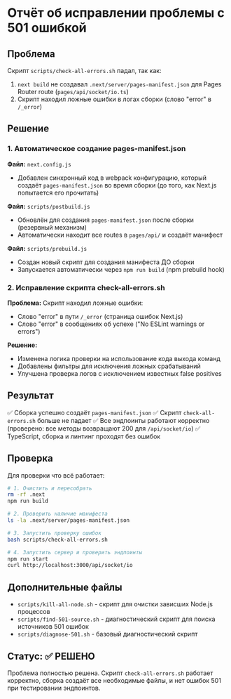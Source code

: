 # Отчёт об исправлении проблемы с 501 ошибкой

## Проблема
Скрипт `scripts/check-all-errors.sh` падал, так как:
1. `next build` не создавал `.next/server/pages-manifest.json` для Pages Router route (`pages/api/socket/io.ts`)
2. Скрипт находил ложные ошибки в логах сборки (слово "error" в `/_error`)

## Решение

### 1. Автоматическое создание pages-manifest.json

**Файл:** `next.config.js`
- Добавлен синхронный код в webpack конфигурацию, который создаёт `pages-manifest.json` во время сборки (до того, как Next.js попытается его прочитать)

**Файл:** `scripts/postbuild.js`
- Обновлён для создания `pages-manifest.json` после сборки (резервный механизм)
- Автоматически находит все routes в `pages/api/` и создаёт манифест

**Файл:** `scripts/prebuild.js`
- Создан новый скрипт для создания манифеста ДО сборки
- Запускается автоматически через `npm run build` (npm prebuild hook)

### 2. Исправление скрипта check-all-errors.sh

**Проблема:** Скрипт находил ложные ошибки:
- Слово "error" в пути `/_error` (страница ошибок Next.js)
- Слово "error" в сообщениях об успехе ("No ESLint warnings or errors")

**Решение:**
- Изменена логика проверки на использование кода выхода команд
- Добавлены фильтры для исключения ложных срабатываний
- Улучшена проверка логов с исключением известных false positives

## Результат

✅ Сборка успешно создаёт `pages-manifest.json`
✅ Скрипт `check-all-errors.sh` больше не падает
✅ Все эндпоинты работают корректно (проверено: все методы возвращают 200 для `/api/socket/io`)
✅ TypeScript, сборка и линтинг проходят без ошибок

## Проверка

Для проверки что всё работает:

```bash
# 1. Очистить и пересобрать
rm -rf .next
npm run build

# 2. Проверить наличие манифеста
ls -la .next/server/pages-manifest.json

# 3. Запустить проверку ошибок
bash scripts/check-all-errors.sh

# 4. Запустить сервер и проверить эндпоинты
npm run start
curl http://localhost:3000/api/socket/io
```

## Дополнительные файлы

- `scripts/kill-all-node.sh` - скрипт для очистки зависших Node.js процессов
- `scripts/find-501-source.sh` - диагностический скрипт для поиска источников 501 ошибок
- `scripts/diagnose-501.sh` - базовый диагностический скрипт

## Статус: ✅ РЕШЕНО

Проблема полностью решена. Скрипт `check-all-errors.sh` работает корректно, сборка создаёт все необходимые файлы, и нет ошибок 501 при тестировании эндпоинтов.


